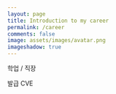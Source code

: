 ```yaml
---
layout: page
title: Introduction to my career
permalink: /career
comments: false
image: assets/images/avatar.png
imageshadow: true
---
```


학업 / 직장

발급 CVE


